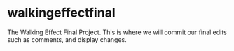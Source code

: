 # walkingeffectfinal
The Walking Effect Final Project. This is where we will commit our final edits such as comments, and display changes.
